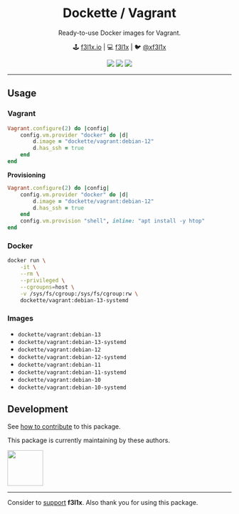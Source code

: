 <h1 align=center>Dockette / Vagrant</h1>

<p align=center>
   Ready-to-use Docker images for Vagrant.
</p>

<p align=center>
🕹 <a href="https://f3l1x.io">f3l1x.io</a> | 💻 <a href="https://github.com/f3l1x">f3l1x</a> | 🐦 <a href="https://twitter.com/xf3l1x">@xf3l1x</a>
</p>

<p align=center>
  <a href="https://hub.docker.com/r/dockette/vagrant/"><img src="https://badgen.net/docker/pulls/dockette/vagrant"></a>
  <a href="https://bit.ly/ctteg"><img src="https://badgen.net/badge/support/gitter/cyan"></a>
  <a href="https://github.com/sponsors/f3l1x"><img src="https://badgen.net/badge/sponsor/donations/F96854"></a>
</p>

-----

## Usage

### Vagrant

```ruby
Vagrant.configure(2) do |config|
	config.vm.provider "docker" do |d|
		d.image = "dockette/vagrant:debian-12"
		d.has_ssh = true
	end
end
```

**Provisioning**

```ruby
Vagrant.configure(2) do |config|
	config.vm.provider "docker" do |d|
		d.image = "dockette/vagrant:debian-12"
		d.has_ssh = true
	end
	config.vm.provision "shell", inline: "apt install -y htop"
end
```

### Docker

```bash
docker run \
	-it \
	--rm \
	--privileged \
	--cgroupns=host \
	-v /sys/fs/cgroup:/sys/fs/cgroup:rw \
	dockette/vagrant:debian-13-systemd
```

### Images

- `dockette/vagrant:debian-13`
- `dockette/vagrant:debian-13-systemd`
- `dockette/vagrant:debian-12`
- `dockette/vagrant:debian-12-systemd`
- `dockette/vagrant:debian-11`
- `dockette/vagrant:debian-11-systemd`
- `dockette/vagrant:debian-10`
- `dockette/vagrant:debian-10-systemd`

## Development

See [how to contribute](https://contributte.org/contributing.html) to this package.

This package is currently maintaining by these authors.

<a href="https://github.com/f3l1x">
    <img width="80" height="80" src="https://avatars2.githubusercontent.com/u/538058?v=3&s=80">
</a>

-----

Consider to [support](https://github.com/sponsors/f3l1x) **f3l1x**. Also thank you for using this package.
